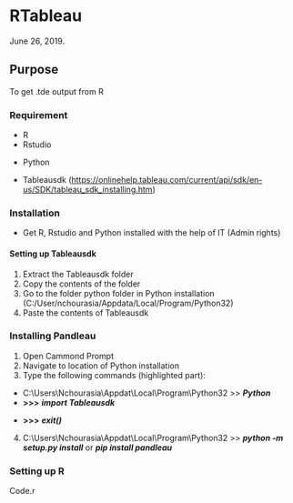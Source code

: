 # RTableau
June 26, 2019. 

## Purpose
To get .tde output from R

### Requirement
+ R
+ Rstudio
- Python
+ Tableausdk (https://onlinehelp.tableau.com/current/api/sdk/en-us/SDK/tableau_sdk_installing.htm)

### Installation
+ Get R, Rstudio and Python installed with the help of IT (Admin rights)
#### Setting up Tableausdk
1. Extract the Tableausdk folder
2. Copy the contents of the folder
3. Go to the folder python folder in Python installation (C:/User/nchourasia/Appdata/Local/Program/Python32)
4. Paste the contents of Tableausdk

### Installing Pandleau
1. Open Cammond Prompt
2. Navigate to location of Python installation
3. Type the following commands (highlighted part):
 + C:\Users\Nchourasia\Appdat\Local\Program\Python32 >> ***Python***
 +  **>>>** ***import Tableausdk***
 -  **>>>** ***exit()***
4. C:\Users\Nchourasia\Appdat\Local\Program\Python32 >> ***python -m setup.py install*** or ***pip install pandleau***

### Setting up R
Code.r
